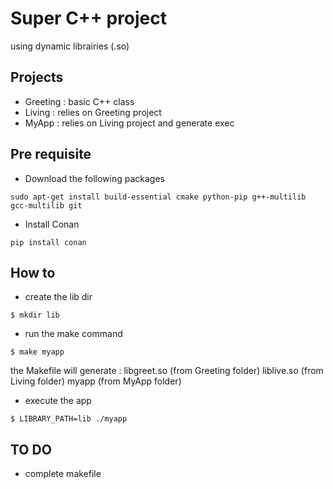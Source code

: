 # Super C++ project 

using dynamic librairies (.so)

## Projects

- Greeting : basic C++ class 
- Living   : relies on Greeting project
- MyApp    : relies on Living project and generate exec 


## Pre requisite

- Download the following packages
```
sudo apt-get install build-essential cmake python-pip g++-multilib gcc-multilib git 
```

- Install Conan
```
pip install conan
```


## How to 

- create the lib dir
```
$ mkdir lib 
```

- run the make command 
```
$ make myapp
```
the Makefile will generate : 
libgreet.so (from Greeting folder)
liblive.so (from Living folder)
myapp (from MyApp folder)

- execute the app
```
$ LIBRARY_PATH=lib ./myapp
```

## TO DO
- complete makefile
